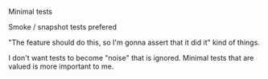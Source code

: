 Minimal tests

Smoke / snapshot tests prefered

"The feature should do this, so I'm gonna assert that it did it" kind of things.

I don't want tests to become "noise" that is ignored.
Minimal tests that are valued is more important to me.


